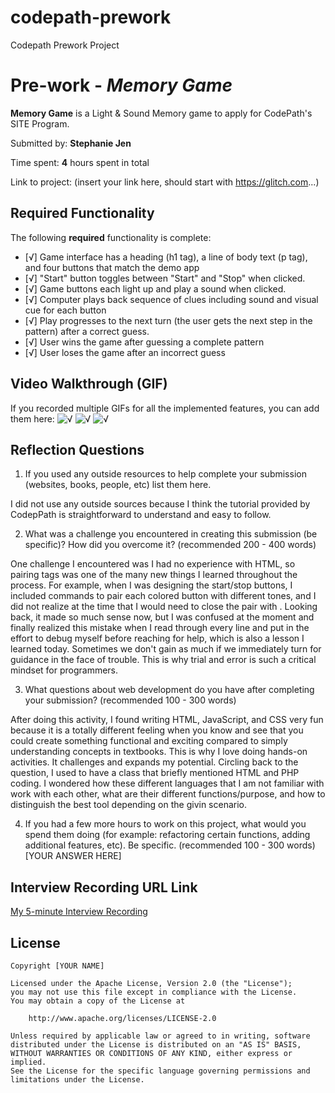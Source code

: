 # codepath-prework
Codepath Prework Project 

# Pre-work - *Memory Game*

**Memory Game** is a Light & Sound Memory game to apply for CodePath's SITE Program. 

Submitted by: **Stephanie Jen**

Time spent: **4** hours spent in total

Link to project: (insert your link here, should start with https://glitch.com...)

## Required Functionality

The following **required** functionality is complete:

* [√] Game interface has a heading (h1 tag), a line of body text (p tag), and four buttons that match the demo app
* [√] "Start" button toggles between "Start" and "Stop" when clicked. 
* [√] Game buttons each light up and play a sound when clicked. 
* [√] Computer plays back sequence of clues including sound and visual cue for each button
* [√] Play progresses to the next turn (the user gets the next step in the pattern) after a correct guess. 
* [√] User wins the game after guessing a complete pattern
* [√] User loses the game after an incorrect guess


## Video Walkthrough (GIF)

If you recorded multiple GIFs for all the implemented features, you can add them here:
![√](https://cdn.glitch.global/e392a423-d90e-49ba-a468-e64e7ac9fc8c/lost.gif?v=1650678967859)
![√](https://cdn.glitch.global/e392a423-d90e-49ba-a468-e64e7ac9fc8c/test.gif?v=1650679019673)
![√](https://cdn.glitch.global/e392a423-d90e-49ba-a468-e64e7ac9fc8c/win.gif?v=1650679035831)

## Reflection Questions
1. If you used any outside resources to help complete your submission (websites, books, people, etc) list them here.
 
I did not use any outside sources because I think the tutorial provided by CodepPath is straightforward to understand and easy to follow. 

2. What was a challenge you encountered in creating this submission (be specific)? How did you overcome it? (recommended 200 - 400 words) 

One challenge I encountered was I had no experience with HTML, so pairing tags was one of the many new things I learned throughout the process. For example, when I was designing the start/stop buttons, I included commands to pair each colored button with different tones, and I did not realize at the time that I would need to close the pair with </div>. Looking back, it made so much sense now, but I was confused at the moment and finally realized this mistake when I read through every line and put in the effort to debug myself before reaching for help, which is also a lesson I learned today. Sometimes we don't gain as much if we immediately turn for guidance in the face of trouble. This is why trial and error is such a critical mindset for programmers. 


3. What questions about web development do you have after completing your submission? (recommended 100 - 300 words) 

After doing this activity, I found writing HTML, JavaScript, and CSS very fun because it is a totally different feeling when you know and see that you could create something functional and exciting compared to simply understanding concepts in textbooks. This is why I love doing hands-on activities. It challenges and expands my potential. Circling back to the question, I used to have a class that briefly mentioned HTML and PHP coding. I wondered how these different languages that I am not familiar with work with each other, what are their different functions/purpose, and how to distinguish the best tool depending on the givin scenario. 

4. If you had a few more hours to work on this project, what would you spend them doing (for example: refactoring certain functions, adding additional features, etc). Be specific. (recommended 100 - 300 words) 
[YOUR ANSWER HERE]



## Interview Recording URL Link

[My 5-minute Interview Recording](your-link-here)


## License

    Copyright [YOUR NAME]

    Licensed under the Apache License, Version 2.0 (the "License");
    you may not use this file except in compliance with the License.
    You may obtain a copy of the License at

        http://www.apache.org/licenses/LICENSE-2.0

    Unless required by applicable law or agreed to in writing, software
    distributed under the License is distributed on an "AS IS" BASIS,
    WITHOUT WARRANTIES OR CONDITIONS OF ANY KIND, either express or implied.
    See the License for the specific language governing permissions and
    limitations under the License.
